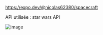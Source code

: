 https://expo.dev/@nicolas62380/spacecraft

API utilisée : star wars API

![image](https://user-images.githubusercontent.com/65647122/155351982-bedb2c64-6976-49a8-9e37-e44149d0fcae.png)
